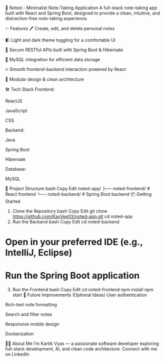 📝 Noted - Minimalist Note-Taking Application
A full-stack note-taking app built with React and Spring Boot, designed to provide a clean, intuitive, and distraction-free note-taking experience.

✨ Features
🖊️ Create, edit, and delete personal notes

🌓 Light and dark theme toggling for a comfortable UI

🔐 Secure RESTful APIs built with Spring Boot & Hibernate

💾 MySQL integration for efficient data storage

🔥 Smooth frontend-backend interaction powered by React

🧩 Modular design & clean architecture

🛠 Tech Stack
Frontend:

ReactJS

JavaScript

CSS

Backend:

Java

Spring Boot

Hibernate

Database:

MySQL

🚀 Project Structure
bash
Copy
Edit
noted-app/
├── noted-frontend/    # React frontend
└── noted-backend/     # Spring Boot backend
📦 Getting Started
1. Clone the Repository
bash
Copy
Edit
git clone https://github.com/KayVee03/noted-app.git
cd noted-app
2. Run the Backend
bash
Copy
Edit
cd noted-backend
# Open in your preferred IDE (e.g., IntelliJ, Eclipse)
# Run the Spring Boot application
3. Run the Frontend
bash
Copy
Edit
cd noted-frontend
npm install
npm start
🎯 Future Improvements (Optional Ideas)
User authentication

Rich-text note formatting

Search and filter notes

Responsive mobile design

Dockerization

👨‍💻 About Me
I’m Kartik Vyas — a passionate software developer exploring full-stack development, AI, and clean code architecture.
Connect with me on LinkedIn
